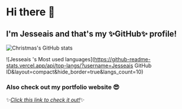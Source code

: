 # Hi there 👋

## I'm Jesseais and that's my ✨GitHub✨ profile!


![Christmas's GitHub stats](https://github-readme-stats.vercel.app/api?username=Jesseais&show_icons=true&theme=tokyonight)

![Jesseais 's Most used languages](https://github-readme-stats.vercel.app/api/top-langs/?username=Jesseais GitHub ID&layout=compact&hide_border=true&langs_count=10)


### Also check out my portfolio website 😎

✨[_Click this link to check it out!_](https://www.anisseven.top)✨  
